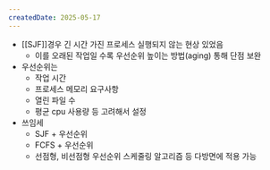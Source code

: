 ```yaml
---
createdDate: 2025-05-17
---
```

- [[SJF]]경우 긴 시간 가진 프로세스 실행되지 않는 현상 있었음
	- 이를 오래된 작업일 수록 우선순위 높이는 방법(aging) 통해 단점 보완
- 우선순위는
	- 작업 시간
	- 프로세스 메모리 요구사항
	- 열린 파일 수
	- 평균 cpu 사용량 등 고려해서 설정
- 쓰임세
	- SJF + 우선순위
	- FCFS + 우선순위
	- 선점형, 비선점형 우선순위 스케줄링 알고리즘 등 다방면에 적용 가능